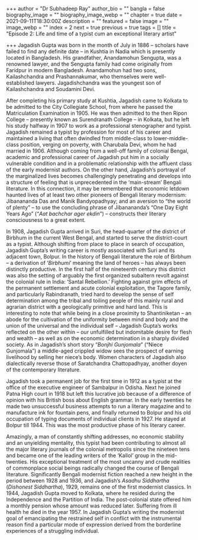 +++
author = "Dr Subhadeep Ray"
author_bio = ""
bangla = false
biography_image = ""
biography_image_webp = ""
chapter = true
date = 2021-09-11T18:30:00Z
description = ""
featured = false
image = ""
image_webp = ""
index = 2
next = true
previous = true
tags = []
title = "Episode 2: Life and time of a typist cum an exceptional literary artist"

+++
Jagadish Gupta was born in the month of July in 1886 – scholars have failed to find any definite date – in Kushtia in Nadia which is presently located in Bangladesh. His grandfather, Anandamohun Sengupta, was a renowned lawyer, and the Sengupta family had come originally from Faridpur in modern Bangladesh. Anandamohun had two sons, Kailashchandra and Prashannakumar, who themselves were well-established lawyers. Jagadishchandra was the youngest son of Kailashchandra and Soudamini Devi.

After completing his primary study at Kushtia, Jagadish came to Kolkata to be admitted to the City Collegiate School, from where he passed the Matriculation Examination in 1905. He was then admitted to the then Ripon College – presently known as Surendranath College – in Kolkata, but he left his study halfway in 1907 to work as a professional stenographer and typist. Jagadish remained a typist by profession for most of his career and maintained a living that often dwindled from middle-class to lower-middle-class position, verging on poverty, with Charubala Devi, whom he had married in 1906. Although coming from a well-off family of colonial Bengal, academic and professional career of Jagadish put him in a socially vulnerable condition and in a problematic relationship with the affluent class of the early modernist authors. On the other hand, Jagadish’s portrayal of the marginalized lives becomes challengingly penetrating and develops into a structure of feeling that is unprecedented in the ‘main-stream’ Bengali literature. In this connection, it may be remembered that economic letdown haunted lives of at least two other pioneers of Bengali literary modernism: Jibanananda Das and Manik Bandyopadhyay; and an aversion to “the world of plenty” – to use the concluding phrase of Jibanananda’s “One Day Eight Years Ago” (“_Aat bachchar ager ekdin_”) – constructs their literary consciousness to a great extent.

In 1908, Jagadish Gupta arrived in Suri, the head-quarter of the district of Birbhum in the current West Bengal, and started to serve the district-court as a typist. Although shifting from place to place in search of occupation, Jagadish Gupta’s writing career is mostly associated with Suri and its adjacent town, Bolpur. In the history of Bengali literature the role of Birbhum – a derivation of ‘_Birbhumi_’ meaning the land of heroes – has always been distinctly productive. In the first half of the nineteenth century this district was also the setting of arguably the first organized subaltern revolt against the colonial rule in India: ‘Santal Rebellion.’ Fighting against grim effects of the permanent settlement and acute colonial exploitation, the Tagore family, and particularly Rabindranath, tried hard to develop the sense of self determination among the tribal and toiling people of this mainly rural and agrarian district with a geologically primitive and hard land. This is interesting to note that while being in a close proximity to Shantiniketan – an abode for the cultivation of the uniformity between mind and body and the union of the universal and the individual self – Jagadish Gupta’s works reflected on the other within – our unfulfilled but indomitable desire for flesh and wealth – as well as on the economic determination in a sharply divided society. As in Jagadish’s short story “_Bonjhi Gunjomala_” (“Niece Gunjomala”) a middle-aged crippled widow sees the prospect of earning livelihood by selling her niece’s body. Women characters of Jagadish also dialectically reverse those of Saratchandra Chattopadhyay, another doyen of the contemporary literature.

Jagadish took a permanent job for the first time in 1912 as a typist at the office of the executive engineer of Sambalpur in Odisha. Next he joined Patna High court in 1918 but left this lucrative job because of a difference of opinion with his British boss about English grammar. In the early twenties he made two unsuccessful business attempts to run a literary magazine and to manufacture ink for fountain pens, and finally returned to Bolpur and his old occupation of typing documents of individual clients in 1927. He stayed at Bolpur till 1944. This was the most productive phase of his literary career.

Amazingly, a man of constantly shifting addresses, no economic stability and an unyielding mentality, this typist had been contributing to almost all the major literary journals of the colonial metropolis since the nineteen tens and became one of the leading writers of the ‘Kallol’ group in the mid-twenties. His exceptional treatment of the most uncanny and crude realities of commonplace social beings radically changed the course of Bengali literature. Significantly Bengali modernist fiction reached a new height in the period between 1928 and 1936, and Jagadish’s _Asadhu Siddhartha_ (_Dishonest Siddhartha_), 1929, remains one of the first modernist classics. In 1944, Jagadish Gupta moved to Kolkata, where he resided during the Independence and the Partition of India. The post-colonial state offered him a monthly pension whose amount was reduced later. Suffering from ill health he died in the year 1957. In Jagadish Gupta’s writing the modernist goal of emancipating the restrained self in conflict with the instrumental reason find a particular mode of expression derived from the borderline experiences of a struggling individual.